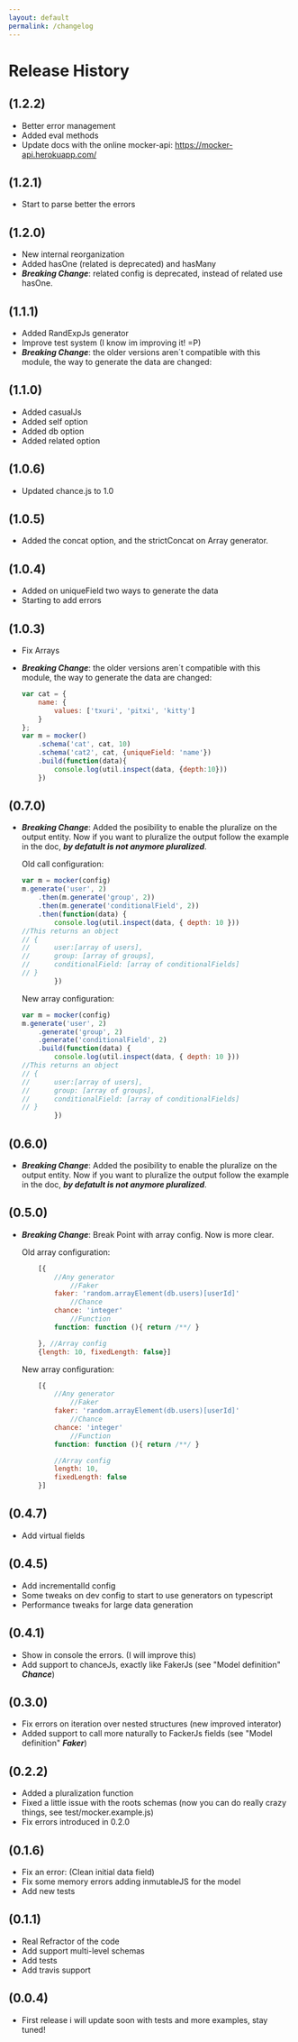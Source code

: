 ```yaml
---
layout: default
permalink: /changelog
---
```


# Release History

## (1.2.2)
- Better error management
- Added eval methods
- Update docs with the online mocker-api: https://mocker-api.herokuapp.com/

## (1.2.1)
- Start to parse better the errors

## (1.2.0)
- New internal reorganization
- Added hasOne (related is deprecated) and hasMany
- ***Breaking Change***: related config is deprecated, instead of related use hasOne.

## (1.1.1)
- Added RandExpJs generator
- Improve test system (I know im improving it! =P)
- ***Breaking Change***: the older versions aren´t compatible with this module, the way to generate the data are changed:
## (1.1.0)
- Added casualJs
- Added self option
- Added db option
- Added related option

## (1.0.6)
- Updated chance.js to 1.0

## (1.0.5)
- Added the concat option, and the strictConcat on Array generator.

## (1.0.4)
- Added on uniqueField two ways to generate the data
- Starting to add errors

## (1.0.3)
- Fix Arrays
- ***Breaking Change***: the older versions aren´t compatible with this module, the way to generate the data are changed:

    ```javascript
    var cat = {
        name: {
            values: ['txuri', 'pitxi', 'kitty']
        }
    };
    var m = mocker()
        .schema('cat', cat, 10)
        .schema('cat2', cat, {uniqueField: 'name'})
        .build(function(data){
            console.log(util.inspect(data, {depth:10}))
        })
    ```

## (0.7.0)

- ***Breaking Change***: Added the posibility to enable the pluralize on the output entity. Now if you want to pluralize the output follow the example in the doc, ***by defatult is not anymore pluralized***.

    Old call configuration:
    ``` javascript
    var m = mocker(config)
    m.generate('user', 2)
        .then(m.generate('group', 2))
        .then(m.generate('conditionalField', 2))
        .then(function(data) {
            console.log(util.inspect(data, { depth: 10 }))
    //This returns an object
    // {
    //      user:[array of users],
    //      group: [array of groups],
    //      conditionalField: [array of conditionalFields]
    // }
            })
    ```

    New array configuration:
    ``` javascript
    var m = mocker(config)
    m.generate('user', 2)
        .generate('group', 2)
        .generate('conditionalField', 2)
        .build(function(data) {
            console.log(util.inspect(data, { depth: 10 }))
    //This returns an object
    // {
    //      user:[array of users],
    //      group: [array of groups],
    //      conditionalField: [array of conditionalFields]
    // }
            })
    ```

## (0.6.0)
- ***Breaking Change***: Added the posibility to enable the pluralize on the output entity. Now if you want to pluralize the output follow the example in the doc, ***by defatult is not anymore pluralized***.

## (0.5.0)
- ***Breaking Change***: Break Point with array config. Now is more clear.

    Old array configuration:
    ```javascript
        [{
            //Any generator
                //Faker  
            faker: 'random.arrayElement(db.users)[userId]'
                //Chance  
            chance: 'integer'
                //Function  
            function: function (){ return /**/ }

        }, //Array config
        {length: 10, fixedLength: false}]
    ```

    New array configuration:
    ```javascript
        [{
            //Any generator
                //Faker  
            faker: 'random.arrayElement(db.users)[userId]'
                //Chance  
            chance: 'integer'
                //Function  
            function: function (){ return /**/ }

            //Array config
            length: 10,
            fixedLength: false
        }]
    ```

## (0.4.7)
- Add virtual fields

## (0.4.5)
- Add incrementalId config
- Some tweaks on dev config to start to use generators on typescript
- Performance tweaks for large data generation

## (0.4.1)
- Show in console the errors. (I will improve this)
- Add support to chanceJs, exactly like FakerJs (see "Model definition" ***Chance***)

## (0.3.0)
- Fix errors on iteration over nested structures (new improved interator)
- Added support to call more naturally to FackerJs fields (see "Model definition" ***Faker***)

## (0.2.2)
- Added a pluralization function
- Fixed a little issue with the roots schemas (now you can do really crazy things, see test/mocker.example.js)
- Fix errors introduced in 0.2.0

## (0.1.6)
- Fix an error: (Clean initial data field)
- Fix some memory errors adding inmutableJS for the model
- Add new tests

## (0.1.1)
- Real Refractor of the code
- Add support multi-level schemas
- Add tests
- Add travis support

## (0.0.4)
- First release i will update soon with tests and more examples, stay tuned!
